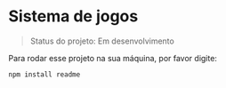 <h1> Sistema de jogos </h1>

> Status do projeto: Em desenvolvimento

Para rodar esse projeto na sua máquina, por favor digite:
```
npm install readme
```
